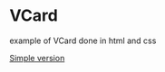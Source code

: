 # VCard
example of VCard done in html and css

[Simple version](https://parmentiers.github.io/VCard/VCard.html)
